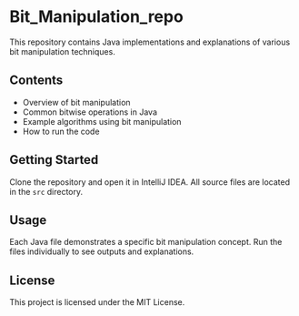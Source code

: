 # Bit_Manipulation_repo

This repository contains Java implementations and explanations of various bit manipulation techniques.

## Contents

- Overview of bit manipulation
- Common bitwise operations in Java
- Example algorithms using bit manipulation
- How to run the code

## Getting Started

Clone the repository and open it in IntelliJ IDEA. All source files are located in the `src` directory.

## Usage

Each Java file demonstrates a specific bit manipulation concept. Run the files individually to see outputs and explanations.

## License

This project is licensed under the MIT License.